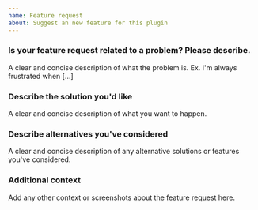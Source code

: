 ```yaml
---
name: Feature request
about: Suggest an new feature for this plugin
---
```


### Is your feature request related to a problem? Please describe.  
A clear and concise description of what the problem is. Ex. I'm always frustrated when [...]  

### Describe the solution you'd like  
A clear and concise description of what you want to happen.  

### Describe alternatives you've considered  
A clear and concise description of any alternative solutions or features you've considered.  

### Additional context  
Add any other context or screenshots about the feature request here.
